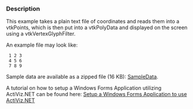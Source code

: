 ### Description

This example takes a plain text file of coordinates and reads them into a vtkPoints, which is then put into a vtkPolyData and displayed on the screen using a vtkVertexGlyphFilter.

An example file may look like:

```
 1 2 3
 4 5 6 
 7 8 9
```

Sample data are available as a zipped file (16 KB): [SampleData](http://www.vtk.org/Wiki/File:VTK_Examples_Teapot.zip).

A tutorial on how to setup a Windows Forms Application utilizing ActiViz.NET can be found here: [Setup a Windows Forms Application to use ActiViz.NET](http://www.vtk.org/Wiki/VTK/CSharp/ActiViz.NET)
